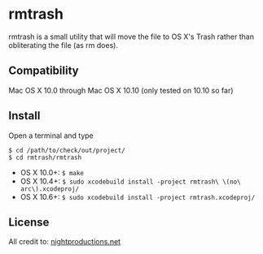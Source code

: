 rmtrash
=======

rmtrash is a small utility that will move the file to OS X's Trash rather than
obliterating the file (as rm does).

Compatibility
-------------

Mac OS X 10.0 through Mac OS X 10.10
(only tested on 10.10 so far)

Install
-------
Open a terminal and type
```
$ cd /path/to/check/out/project/
$ cd rmtrash/rmtrash
```
- OS X 10.0+: `$ make`
- OS X 10.4+: `$ sudo xcodebuild install -project rmtrash\ \(no\ arc\).xcodeproj/`
- OS X 10.6+: `$ sudo xcodebuild install -project rmtrash.xcodeproj/`

License
-------

All credit to: [nightproductions.net][1]

[1]: http://www.nightproductions.net/cli.htm
